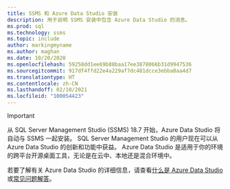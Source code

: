 ```yaml
---
title: SSMS 和 Azure Data Studio 安装
description: 用于说明 SSMS 安装中包含 Azure Data Studio 的消息。
ms.prod: sql
ms.technology: ssms
ms.topic: include
author: markingmyname
ms.author: maghan
ms.date: 10/20/2020
ms.openlocfilehash: 59258dd1ee69b88baa17ee3878066b31d9947536
ms.sourcegitcommit: 917df4ffd22e4a229af7dc481dcce3ebba0aa4d7
ms.translationtype: HT
ms.contentlocale: zh-CN
ms.lasthandoff: 02/10/2021
ms.locfileid: "100054423"
---
```

> [!Important]
> 从 SQL Server Management Studio (SSMS) 18.7 开始，Azure Data Studio 将自动与 SSMS 一起安装。 SQL Server Management Studio 的用户现在可以从 Azure Data Studio 的创新和功能中获益。 Azure Data Studio 是适用于你的环境的跨平台开源桌面工具，无论是在云中、本地还是混合环境中。
>
> 若要了解有关 Azure Data Studio 的详细信息，请查看[什么是 Azure Data Studio](../azure-data-studio/what-is-azure-data-studio.md) 或[常见问题解答](../azure-data-studio/faq.md)。